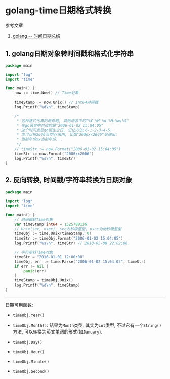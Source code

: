 # golang-time日期格式转换

参考文章

1. [golang -- 时间日期总结](https://studygolang.com/articles/669)

## 1. golang日期对象转时间戳和格式化字符串

```go
package main

import "log"
import "time"

func main() {
	now := time.Now() // Time对象

	timeStamp := now.Unix() // int64时间戳
	log.Printf("%d\n", timeStamp)

	/*
	 * 这种格式化真的是奇葩, 其他语言中的"%Y-%M-%d %H:%m:%S"
	 * 在go语言中对应的是"2006-01-02 15:04:05"
	 * 这个时间点是go诞生之日, 记忆方法:6-1-2-3-4-5.
	 * 你可以把2006当作%Y来用, 比如"2006xx2006"会输出:
	 * 当前年份xx当前年份...
	 */
	// timeStr := now.Format("2006-01-02 15:04:05")
	timeStr := now.Format("2006xx2006")
	log.Printf("%s\n", timeStr)
}
```

## 2. 反向转换, 时间戳/字符串转换为日期对象

```go
package main

import "log"
import "time"

func main() {
	// 时间戳转Time对象
	var timeStamp int64 = 1525788126
	// Unix(sec, nsec), sec为秒级整型, nsec为纳秒级整型
	timeObj := time.Unix(timeStamp, 0)
	timeStr := timeObj.Format("2006-01-02 15:04:05")
	log.Printf("%s\n", timeStr) // 2018-05-08 22:02:06

	// 字符串转Time对象
	timeStr = "2016-01-01 12:00:00"
	timeObj, err := time.Parse("2006-01-02 15:04:05", timeStr)
	if err != nil {
		panic(err)
	}
	timeStamp = timeObj.Unix()
	log.Printf("%d\n", timeStamp)
}
```

------

日期可用函数:

- `timeObj.Year()`

- `timeObj.Month()`: 结果为`Month`类型, 其实为`int`类型, 不过它有一个`String()`方法, 可以转换为英文单词的形式(如`January`).

- `timeObj.Day()`

- `timeObj.Hour()`

- `timeObj.Minute()`

- `timeObj.Second()`
